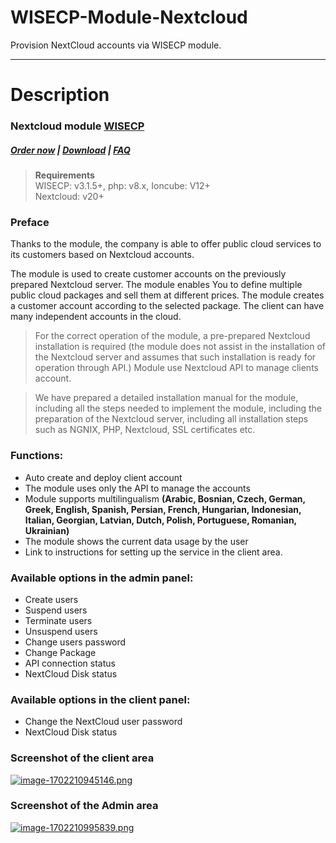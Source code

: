 # WISECP-Module-Nextcloud
Provision NextCloud accounts via WISECP module.

- - - - -
# Description

### Nextcloud module **[WISECP](https://puqcloud.com/link.php?id=78)** 

##### [Order now](https://puqcloud.com/index.php?rp=/store/wisecp-module-nextcloud) | [Download](https://download.puqcloud.com/WISECP/Product/PUQ_WISECP-Nextcloud/) | [FAQ](https://faq.puqcloud.com/)

>**Requirements**  
>WISECP: v3.1.5+, php: v8.x, Ioncube: V12+  
>Nextcloud: v20+

### Preface

Thanks to the module, the company is able to offer public cloud services to its customers based on Nextcloud accounts.

The module is used to create customer accounts on the previously prepared Nextcloud server. The module enables You to define multiple public cloud packages and sell them at different prices. The module creates a customer account according to the selected package. The client can have many independent accounts in the cloud.

>For the correct operation of the module, a pre-prepared Nextcloud installation is required (the module does not assist in the installation of the Nextcloud server and assumes that such installation is ready for operation through API.) Module use Nextcloud API to manage clients account.

>We have prepared a detailed installation manual for the module, including all the steps needed to implement the module, including the preparation of the Nextcloud server, including all installation steps such as NGNIX, PHP, Nextcloud, SSL certificates etc.

### Functions:

- Auto create and deploy client account
- The module uses only the API to manage the accounts
- Module supports multilingualism **(Arabic, Bosnian, Czech, German, Greek, English, Spanish, Persian, French, Hungarian, Indonesian, Italian, Georgian, Latvian, Dutch, Polish, Portuguese, Romanian, Ukrainian)**
- The module shows the current data usage by the user
- Link to instructions for setting up the service in the client area.

### Available options in the admin panel:

- Create users
- Suspend users
- Terminate users
- Unsuspend users
- Change users password
- Change Package
- API connection status
- NextCloud Disk status

### Available options in the client panel:

- Change the NextCloud user password
- NextCloud Disk status

### Screenshot of the client area

[![image-1702210945146.png](https://doc.puq.info/uploads/images/gallery/2023-12/scaled-1680-/image-1702210945146.png)](https://doc.puq.info/uploads/images/gallery/2023-12/image-1702210945146.png)

### Screenshot of the Admin area

[![image-1702210995839.png](https://doc.puq.info/uploads/images/gallery/2023-12/scaled-1680-/image-1702210995839.png)](https://doc.puq.info/uploads/images/gallery/2023-12/image-1702210995839.png)
